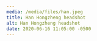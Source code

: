 ```yaml
---
media: /media/files/han.jpeg
title: Han Hongzheng headshot
alt: Han Hongzheng headshot
date: 2020-06-16 11:05:00 -0500
---
```

